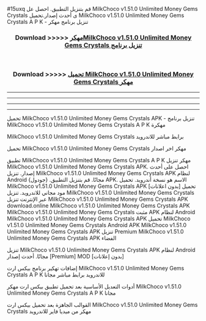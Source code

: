 #15uxq قم بتنزيل التطبيق. احصل عل MilkChoco v1.51.0 Unlimited Money Gems Crystals  ى أحدث إصدار.تحميل MilkChoco v1.51.0 Unlimited Money Gems Crystals  A P K - تنزيل برنامج مهكر



<div align="center">
<h3>Download >>>>> <a href="https://ar-sites.web.app/?ar= MilkChoco v1.51.0 Unlimited Money Gems Crystals ">مهكرMilkChoco v1.51.0 Unlimited Money Gems Crystals  تنزيل برنامج</a></h3><br>

<h3>Download >>>>> <a href="https://ar-sites.web.app/?ar= MilkChoco v1.51.0 Unlimited Money Gems Crystals ">تحميل MilkChoco v1.51.0 Unlimited Money Gems Crystals  مهكر</a></h3>
</div>


----------------------------------------------------------

----------------------------------------------------------

----------------------------------------------------------

----------------------------------------------------------


تحميل MilkChoco v1.51.0 Unlimited Money Gems Crystals  APK - تنزيل برنامج MilkChoco v1.51.0 Unlimited Money Gems Crystals  A P K مهكرة

MilkChoco v1.51.0 Unlimited Money Gems Crystals  برابط مباشر للاندرويد

تحميل MilkChoco v1.51.0 Unlimited Money Gems Crystals  مهكر اخر اصدار

تطبيق MilkChoco v1.51.0 Unlimited Money Gems Crystals  A P K مهكر
تنزيل MilkChoco v1.51.0 Unlimited Money Gems Crystals  APK. احصل على أحدث إصدار.
تنزيل MilkChoco v1.51.0 Unlimited Money Gems Crystals  APK لنظام Android مجانًا.
قم بتنزيل التطبيق. {جودول} APK. الاسم هو نسخة أندرويد.
تحميل MilkChoco v1.51.0 Unlimited Money Gems Crystals  APK [بدون اعلانات]
تحميل مود مجاني للاندرويد.
تنزيل MilkChoco v1.51.0 Unlimited Money Gems Crystals  عبر الإنترنت
تنزيل MilkChoco v1.51.0 Unlimited Money Gems Crystals  APK
download.online MilkChoco v1.51.0 Unlimited Money Gems Crystals  APK
MilkChoco v1.51.0 Unlimited Money Gems Crystals  مثبت APK لنظام Android
MilkChoco v1.51.0 Unlimited Money Gems Crystals  APK
تحميل MilkChoco v1.51.0 Unlimited Money Gems Crystals  Android APK
MilkChoco v1.51.0 Unlimited Money Gems Crystals  APK تنزيل Premium
MilkChoco v1.51.0 Unlimited Money Gems Crystals  APK الفضاء

تنزيل MilkChoco v1.51.0 Unlimited Money Gems Crystals  APK لنظام Android مجانًا. أحدث إصدار [Premium] MOD [بدون إعلانات]

إضافات تهكير برنامج بيكس ارت MilkChoco v1.51.0 Unlimited Money Gems Crystals  A P K للاندرويد برابط مباشر مجانا

أدوات التعديل الأساسية بعد تحميل تطبيق بيكس ارت مهكر MilkChoco v1.51.0 Unlimited Money Gems Crystals  A P K مجانا

القوالب الجاهزة بعد تحميل بيكس ارت MilkChoco v1.51.0 Unlimited Money Gems Crystals  مهكر من ميديا فاير للاندرويد



